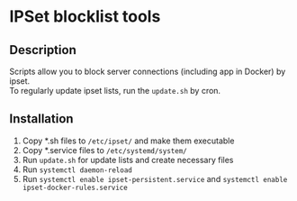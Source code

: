 # IPSet blocklist tools

## Description
Scripts allow you to block server connections (including app in Docker) by ipset.  
To regularly update ipset lists, run the `update.sh` by cron.

## Installation
1. Copy *.sh files to `/etc/ipset/` and make them executable
2. Copy *.service files to `/etc/systemd/system/`
3. Run `update.sh` for update lists and create necessary files
4. Run `systemctl daemon-reload`
5. Run `systemctl enable ipset-persistent.service` and `systemctl enable ipset-docker-rules.service`
